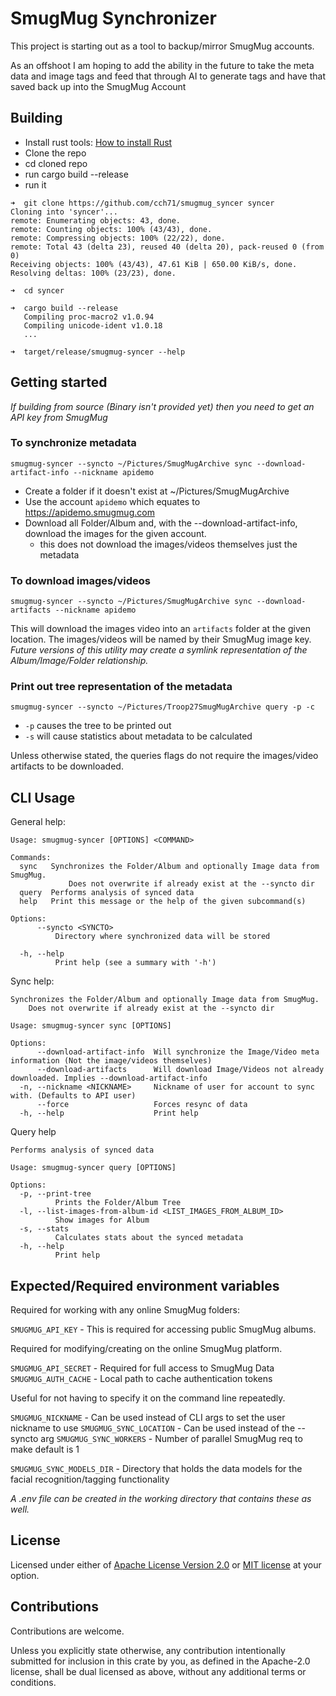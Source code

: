 # SmugMug Synchronizer

This project is starting out as a tool to backup/mirror SmugMug accounts.

As an offshoot I am hoping to add the ability in the future to take the meta
data and image tags and feed that through AI to generate tags and have that
saved back up into the SmugMug Account

## Building

- Install rust tools: [How to install Rust](https://www.rust-lang.org/tools/install)
- Clone the repo
- cd cloned repo
- run cargo build --release
- run it

```console
➜  git clone https://github.com/cch71/smugmug_syncer syncer
Cloning into 'syncer'...
remote: Enumerating objects: 43, done.
remote: Counting objects: 100% (43/43), done.
remote: Compressing objects: 100% (22/22), done.
remote: Total 43 (delta 23), reused 40 (delta 20), pack-reused 0 (from 0)
Receiving objects: 100% (43/43), 47.61 KiB | 650.00 KiB/s, done.
Resolving deltas: 100% (23/23), done.

➜  cd syncer

➜  cargo build --release
   Compiling proc-macro2 v1.0.94
   Compiling unicode-ident v1.0.18
   ...

➜  target/release/smugmug-syncer --help
```

## Getting started

_If building from source (Binary isn't provided yet) then you need to get an API key from SmugMug_

### To synchronize metadata

```console
smugmug-syncer --syncto ~/Pictures/SmugMugArchive sync --download-artifact-info --nickname apidemo
```

- Create a folder if it doesn't exist at ~/Pictures/SmugMugArchive
- Use the account `apidemo` which equates to https://apidemo.smugmug.com
- Download all Folder/Album and, with the --download-artifact-info, download the images for the given account.
  - this does not download the images/videos themselves just the metadata

### To download images/videos

```console
smugmug-syncer --syncto ~/Pictures/SmugMugArchive sync --download-artifacts --nickname apidemo
```

This will download the images video into an `artifacts` folder at the given location.
The images/videos will be named by their SmugMug image key. _Future versions of this
utility may create a symlink representation of the Album/Image/Folder relationship._

### Print out tree representation of the metadata

```console
smugmug-syncer --syncto ~/Pictures/Troop27SmugMugArchive query -p -c
```

- `-p` causes the tree to be printed out
- `-s` will cause statistics about metadata to be calculated

Unless otherwise stated, the queries flags do not require the images/video artifacts to be downloaded.

## CLI Usage

General help:

```console
Usage: smugmug-syncer [OPTIONS] <COMMAND>

Commands:
  sync   Synchronizes the Folder/Album and optionally Image data from SmugMug.
             Does not overwrite if already exist at the --syncto dir
  query  Performs analysis of synced data
  help   Print this message or the help of the given subcommand(s)

Options:
      --syncto <SYNCTO>
          Directory where synchronized data will be stored

  -h, --help
          Print help (see a summary with '-h')
```

Sync help:

```console
Synchronizes the Folder/Album and optionally Image data from SmugMug.
    Does not overwrite if already exist at the --syncto dir

Usage: smugmug-syncer sync [OPTIONS]

Options:
      --download-artifact-info  Will synchronize the Image/Video meta information (Not the image/videos themselves)
      --download-artifacts      Will download Image/Videos not already downloaded. Implies --download-artifact-info
  -n, --nickname <NICKNAME>     Nickname of user for account to sync with. (Defaults to API user)
      --force                   Forces resync of data
  -h, --help                    Print help
```

Query help

```console
Performs analysis of synced data

Usage: smugmug-syncer query [OPTIONS]

Options:
  -p, --print-tree
          Prints the Folder/Album Tree
  -l, --list-images-from-album-id <LIST_IMAGES_FROM_ALBUM_ID>
          Show images for Album
  -s, --stats
          Calculates stats about the synced metadata
  -h, --help
          Print help
```

## Expected/Required environment variables

Required for working with any online SmugMug folders:

`SMUGMUG_API_KEY` - This is required for accessing public SmugMug albums.

Required for modifying/creating on the online SmugMug platform.

`SMUGMUG_API_SECRET` - Required for full access to SmugMug Data
`SMUGMUG_AUTH_CACHE` - Local path to cache authentication tokens

Useful for not having to specify it on the command line repeatedly.

`SMUGMUG_NICKNAME` - Can be used instead of CLI args to set the user nickname to use
`SMUGMUG_SYNC_LOCATION` - Can be used instead of the --syncto arg
`SMUGMUG_SYNC_WORKERS` - Number of parallel SmugMug req to make default is 1

`SMUGMUG_SYNC_MODELS_DIR` - Directory that holds the data models for the facial
recognition/tagging functionality

_A .env file can be created in the working directory that contains these as well._

## License

Licensed under either of <a href="LICENSE-APACHE">Apache License Version
2.0</a> or <a href="LICENSE-MIT">MIT license</a> at your option.

## Contributions

Contributions are welcome.

Unless you explicitly state otherwise, any contribution intentionally submitted
for inclusion in this crate by you, as defined in the Apache-2.0 license, shall
be dual licensed as above, without any additional terms or conditions.
